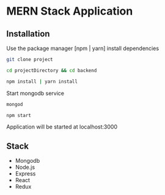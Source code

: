 # MERN Stack Application

## Installation

Use the package manager [npm | yarn] install dependencies


```bash
git clone project
```

```bash
cd projectDirectory && cd backend
```

```bash
npm install | yarn install
```

Start mongodb service

```bash
mongod
```

```bash
npm start 
```

Application will be started at localhost:3000




## Stack

* Mongodb
* Node.js
* Express
* React
* Redux

